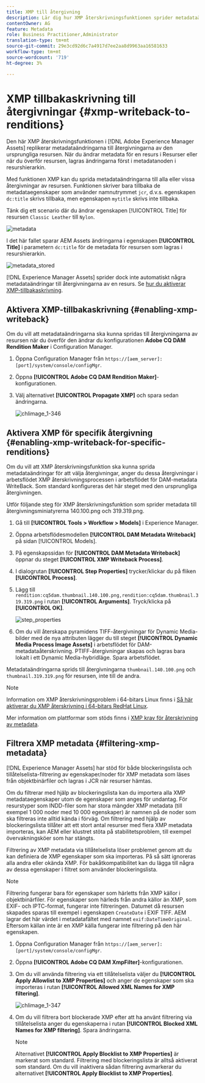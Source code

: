 ```yaml
---
title: XMP till återgivning
description: Lär dig hur XMP återskrivningsfunktionen sprider metadataändringar för en resurs till alla eller vissa återgivningar av resursen.
contentOwner: AG
feature: Metadata
role: Business Practitioner,Administrator
translation-type: tm+mt
source-git-commit: 29e3cd92d6c7a4917d7ee2aa8d9963aa16581633
workflow-type: tm+mt
source-wordcount: '719'
ht-degree: 3%

---
```



# XMP tillbakaskrivning till återgivningar {#xmp-writeback-to-renditions}

Den här XMP återskrivningsfunktionen i [!DNL Adobe Experience Manager Assets] replikerar metadataändringarna till återgivningarna av den ursprungliga resursen. När du ändrar metadata för en resurs i Resurser eller när du överför resursen, lagras ändringarna först i metadatanoden i resurshierarkin.

Med funktionen XMP kan du sprida metadataändringarna till alla eller vissa återgivningar av resursen. Funktionen skriver bara tillbaka de metadataegenskaper som använder namnutrymmet `jcr`, d.v.s. egenskapen `dc:title` skrivs tillbaka, men egenskapen `mytitle` skrivs inte tillbaka.

Tänk dig ett scenario där du ändrar egenskapen [!UICONTROL Title] för resursen `Classic Leather` till `Nylon`.

![metadata](assets/metadata.png)

I det här fallet sparar AEM Assets ändringarna i egenskapen **[!UICONTROL Title]** i parametern `dc:title` för de metadata för resursen som lagras i resurshierarkin.

![metadata_stored](assets/metadata_stored.png)

[!DNL Experience Manager Assets] sprider dock inte automatiskt några metadataändringar till återgivningarna av en resurs. Se [hur du aktiverar XMP-tillbakaskrivning](#enabling-xmp-writeback).

## Aktivera XMP-tillbakaskrivning {#enabling-xmp-writeback}

Om du vill att metadataändringarna ska kunna spridas till återgivningarna av resursen när du överför den ändrar du konfigurationen **Adobe CQ DAM Rendition Maker** i Configuration Manager.

1. Öppna Configuration Manager från `https://[aem_server]:[port]/system/console/configMgr`.
1. Öppna **[!UICONTROL Adobe CQ DAM Rendition Maker]**-konfigurationen.
1. Välj alternativet **[!UICONTROL Propagate XMP]** och spara sedan ändringarna.

   ![chlimage_1-346](assets/chlimage_1-346.png)

## Aktivera XMP för specifik återgivning {#enabling-xmp-writeback-for-specific-renditions}

Om du vill att XMP återskrivningsfunktion ska kunna sprida metadataändringar för att välja återgivningar, anger du dessa återgivningar i arbetsflödet XMP återskrivningsprocessen i arbetsflödet för DAM-metadata WriteBack. Som standard konfigureras det här steget med den ursprungliga återgivningen.

Utför följande steg för XMP återskrivningsfunktion som sprider metadata till återgivningsminiatyrerna 140.100.png och 319.319.png.

1. Gå till **[!UICONTROL Tools > Workflow > Models]** i Experience Manager.
1. Öppna arbetsflödesmodellen **[!UICONTROL DAM Metadata Writeback]** på sidan [!UICONTROL Models].
1. På egenskapssidan för **[!UICONTROL DAM Metadata Writeback]** öppnar du steget **[!UICONTROL XMP Writeback Process]**.
1. I dialogrutan **[!UICONTROL Step Properties]** trycker/klickar du på fliken **[!UICONTROL Process]**.
1. Lägg till `rendition:cq5dam.thumbnail.140.100.png,rendition:cq5dam.thumbnail.319.319.png` i rutan **[!UICONTROL Arguments]**. Tryck/klicka på **[!UICONTROL OK]**.

   ![step_properties](assets/step_properties.png)

1. Om du vill återskapa pyramidens TIFF-återgivningar för Dynamic Media-bilder med de nya attributen lägger du till steget **[!UICONTROL Dynamic Media Process Image Assets]** i arbetsflödet för DAM-metadataåterskrivning.
PTIFF-återgivningar skapas och lagras bara lokalt i ett Dynamic Media-hybridläge. Spara arbetsflödet.

Metadataändringarna sprids till återgivningarna `thumbnail.140.100.png` och `thumbnail.319.319.png` för resursen, inte till de andra.

>[!NOTE]
>
>Information om XMP återskrivningsproblem i 64-bitars Linux finns i [Så här aktiverar du XMP återskrivning i 64-bitars RedHat Linux](https://helpx.adobe.com/experience-manager/kb/enable-xmp-write-back-64-bit-redhat.html).
>
>Mer information om plattformar som stöds finns i [XMP krav för återskrivning av metadata](/help/sites-deploying/technical-requirements.md#requirements-for-aem-assets-xmp-metadata-write-back).

## Filtrera XMP metadata {#filtering-xmp-metadata}

[!DNL Experience Manager Assets] har stöd för både blockeringslista och tillåtelselista-filtrering av egenskaper/noder för XMP metadata som läses från objektbinärfiler och lagras i JCR när resurser hämtas.

Om du filtrerar med hjälp av blockeringslista kan du importera alla XMP metadataegenskaper utom de egenskaper som anges för undantag. För resurstyper som INDD-filer som har stora mängder XMP metadata (till exempel 1 000 noder med 10 000 egenskaper) är namnen på de noder som ska filtreras inte alltid kända i förväg. Om filtrering med hjälp av blockeringslista tillåter att ett stort antal resurser med flera XMP metadata importeras, kan AEM eller klustret stöta på stabilitetsproblem, till exempel övervakningsköer som har stängts.

Filtrering av XMP metadata via tillåtelselista löser problemet genom att du kan definiera de XMP egenskaper som ska importeras. På så sätt ignoreras alla andra eller okända XMP. För bakåtkompatibilitet kan du lägga till några av dessa egenskaper i filtret som använder blockeringslista.

>[!NOTE]
>
>Filtrering fungerar bara för egenskaper som härletts från XMP källor i objektbinärfiler. För egenskaper som härleds från andra källor än XMP, som EXIF- och IPTC-format, fungerar inte filtreringen. Datumet då resursen skapades sparas till exempel i egenskapen `CreateDate` i EXIF TIFF. AEM lagrar det här värdet i metadatafältet med namnet `exif:DateTimeOriginal`. Eftersom källan inte är en XMP källa fungerar inte filtrering på den här egenskapen.

1. Öppna Configuration Manager från `https://[aem_server]:[port]/system/console/configMgr`.
1. Öppna **[!UICONTROL Adobe CQ DAM XmpFilter]**-konfigurationen.
1. Om du vill använda filtrering via ett tillåtelselista väljer du **[!UICONTROL Apply Allowlist to XMP Properties]** och anger de egenskaper som ska importeras i rutan **[!UICONTROL Allowed XML Names for XMP filtering]**.

   ![chlimage_1-347](assets/chlimage_1-347.png)

1. Om du vill filtrera bort blockerade XMP efter att ha använt filtrering via tillåtelselista anger du egenskaperna i rutan **[!UICONTROL Blocked XML Names for XMP filtering]**. Spara ändringarna.

   >[!NOTE]
   >
   >Alternativet **[!UICONTROL Apply Blocklist to XMP Properties]** är markerat som standard. Filtrering med blockeringslista är alltså aktiverat som standard. Om du vill inaktivera sådan filtrering avmarkerar du alternativet **[!UICONTROL Apply Blocklist to XMP Properties]**.
